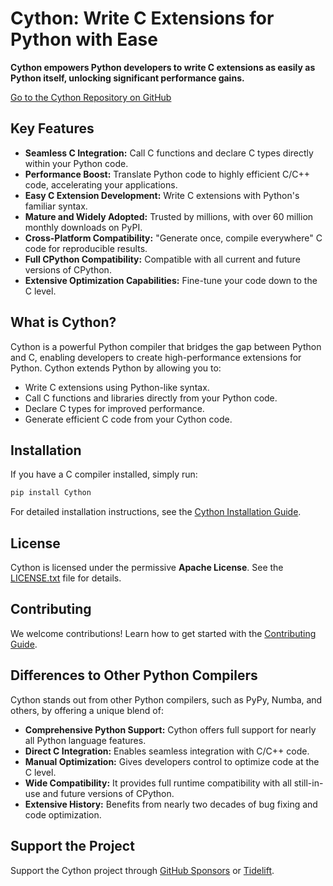 # Cython: Write C Extensions for Python with Ease

**Cython empowers Python developers to write C extensions as easily as Python itself, unlocking significant performance gains.**

[Go to the Cython Repository on GitHub](https://github.com/cython/cython)

## Key Features

*   **Seamless C Integration:** Call C functions and declare C types directly within your Python code.
*   **Performance Boost:** Translate Python code to highly efficient C/C++ code, accelerating your applications.
*   **Easy C Extension Development:** Write C extensions with Python's familiar syntax.
*   **Mature and Widely Adopted:** Trusted by millions, with over 60 million monthly downloads on PyPI.
*   **Cross-Platform Compatibility:** "Generate once, compile everywhere" C code for reproducible results.
*   **Full CPython Compatibility:** Compatible with all current and future versions of CPython.
*   **Extensive Optimization Capabilities:** Fine-tune your code down to the C level.

## What is Cython?

Cython is a powerful Python compiler that bridges the gap between Python and C, enabling developers to create high-performance extensions for Python. Cython extends Python by allowing you to:

*   Write C extensions using Python-like syntax.
*   Call C functions and libraries directly from your Python code.
*   Declare C types for improved performance.
*   Generate efficient C code from your Cython code.

## Installation

If you have a C compiler installed, simply run:

```bash
pip install Cython
```

For detailed installation instructions, see the [Cython Installation Guide](https://docs.cython.org/en/latest/src/quickstart/install.html).

## License

Cython is licensed under the permissive **Apache License**. See the [LICENSE.txt](https://github.com/cython/cython/blob/master/LICENSE.txt) file for details.

## Contributing

We welcome contributions! Learn how to get started with the [Contributing Guide](https://github.com/cython/cython/blob/master/docs/CONTRIBUTING.rst).

## Differences to Other Python Compilers

Cython stands out from other Python compilers, such as PyPy, Numba, and others, by offering a unique blend of:

*   **Comprehensive Python Support:** Cython offers full support for nearly all Python language features.
*   **Direct C Integration:** Enables seamless integration with C/C++ code.
*   **Manual Optimization:** Gives developers control to optimize code at the C level.
*   **Wide Compatibility:** It provides full runtime compatibility with all still-in-use and future versions of CPython.
*   **Extensive History:** Benefits from nearly two decades of bug fixing and code optimization.

## Support the Project

Support the Cython project through [GitHub Sponsors](https://github.com/users/scoder/sponsorship) or [Tidelift](https://tidelift.com/subscription/pkg/pypi-cython).